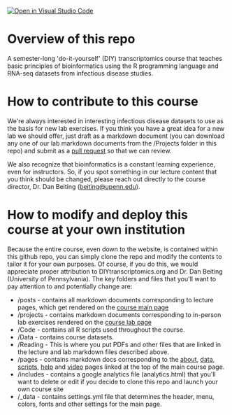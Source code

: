 [![Open in Visual Studio Code](https://open.vscode.dev/badges/open-in-vscode.svg)](https://open.vscode.dev/DIYtranscriptomics/DIYtranscriptomics.github.io)

# Overview of this repo

A semester-long 'do-it-yourself' (DIY) transcriptomics course that teaches basic principles of bioinformatics using the R programming language and RNA-seq datasets from infectious disease studies.  

# How to contribute to this course

We're always interested in interesting infectious disease datasets to use as the basis for new lab exercises.  If you think you have a great idea for a new lab we should offer, just draft as a markdown document (you can download any one of our lab markdown documents from the /Projects folder in this repo) and submit as a [pull request](https://docs.github.com/en/github/collaborating-with-pull-requests/proposing-changes-to-your-work-with-pull-requests/about-pull-requests) so that we can review.

We also recognize that bioinformatics is a constant learning experience, even for instructors.  So, if you spot something in our lecture content that you think should be changed, please reach out directly to the course director, Dr. Dan Beiting (beiting@upenn.edu).

# How to modify and deploy this course at your own institution

Because the entire course, even down to the website, is contained within this github repo, you can simply clone the repo and modify the contents to tailor it for your own purposes.  Of course, if you do this, we would appreciate proper attribution to DIYtranscriptomics.org and Dr. Dan Beiting (University of Pennsylvania).  The key folders and files that you'll want to pay attention to and potentially change are:

- /posts - contains all markdown documents corresponding to lecture pages, which get rendered on the [course main page](https://diytranscriptomics.com/)
- /projects - contains markdown documents corresponding to in-person lab exercises rendered on the [course lab page](https://diytranscriptomics.com/lab/)
- /Code - contains all R scripts used throughout the course. 
- /Data - contains course datasets.
- /Reading - This is where you put PDFs and other files that are linked in the lecture and lab markdown files described above.
- /pages - contains markdown docs corresponding to the [about](https://diytranscriptomics.com/about), [data](https://diytranscriptomics.com/data), [scripts](https://diytranscriptomics.com/scripts), [help](https://diytranscriptomics.com/help) and [video](https://diytranscriptomics.com/video) pages linked at the top of the main course page.
- /includes - contains a google analytics file (analytics.html) that you'll want to delete or edit if you decide to clone this repo and launch your own course site
- /\_data - contains settings.yml file that determines the header, menu, colors, fonts and other settings for the main page.
